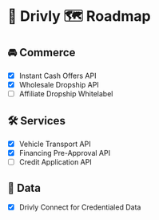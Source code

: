 # 🚀 Drivly 🗺️ Roadmap


## 🚘 Commerce

- [x] Instant Cash Offers API
- [x] Wholesale Dropship API
- [ ] Affiliate Dropship Whitelabel

## 🛠️ Services
- [X] Vehicle Transport API
- [X] Financing Pre-Approval API
- [ ] Credit Application API

## 📖 Data
- [X] Drivly Connect for Credentialed Data

